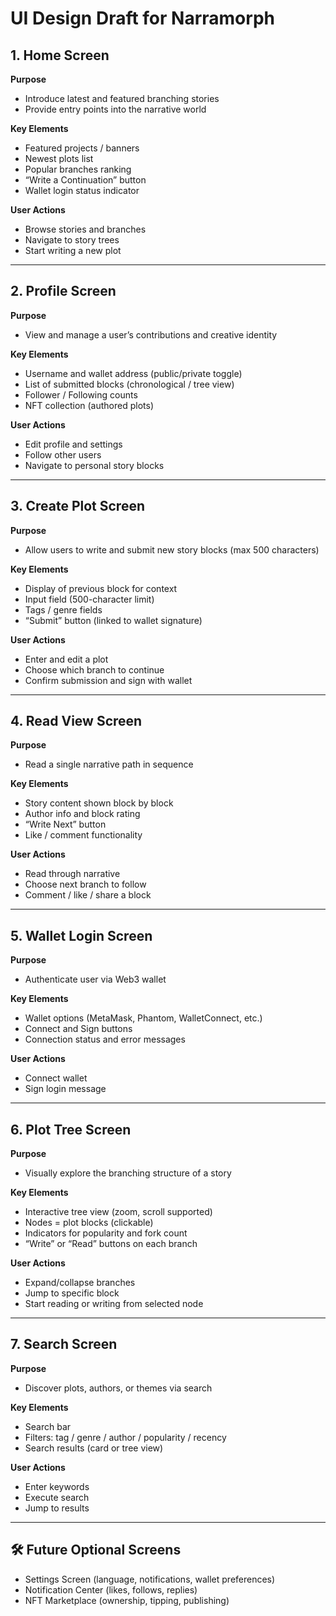 # UI Design Draft for Narramorph

## 1. Home Screen

**Purpose**  
- Introduce latest and featured branching stories
- Provide entry points into the narrative world

**Key Elements**
- Featured projects / banners
- Newest plots list
- Popular branches ranking
- “Write a Continuation” button
- Wallet login status indicator

**User Actions**
- Browse stories and branches
- Navigate to story trees
- Start writing a new plot

---

## 2. Profile Screen

**Purpose**  
- View and manage a user’s contributions and creative identity

**Key Elements**
- Username and wallet address (public/private toggle)
- List of submitted blocks (chronological / tree view)
- Follower / Following counts
- NFT collection (authored plots)

**User Actions**
- Edit profile and settings
- Follow other users
- Navigate to personal story blocks

---

## 3. Create Plot Screen

**Purpose**  
- Allow users to write and submit new story blocks (max 500 characters)

**Key Elements**
- Display of previous block for context
- Input field (500-character limit)
- Tags / genre fields
- “Submit” button (linked to wallet signature)

**User Actions**
- Enter and edit a plot
- Choose which branch to continue
- Confirm submission and sign with wallet

---

## 4. Read View Screen

**Purpose**  
- Read a single narrative path in sequence

**Key Elements**
- Story content shown block by block
- Author info and block rating
- “Write Next” button
- Like / comment functionality

**User Actions**
- Read through narrative
- Choose next branch to follow
- Comment / like / share a block

---

## 5. Wallet Login Screen

**Purpose**  
- Authenticate user via Web3 wallet

**Key Elements**
- Wallet options (MetaMask, Phantom, WalletConnect, etc.)
- Connect and Sign buttons
- Connection status and error messages

**User Actions**
- Connect wallet
- Sign login message

---

## 6. Plot Tree Screen

**Purpose**  
- Visually explore the branching structure of a story

**Key Elements**
- Interactive tree view (zoom, scroll supported)
- Nodes = plot blocks (clickable)
- Indicators for popularity and fork count
- “Write” or “Read” buttons on each branch

**User Actions**
- Expand/collapse branches
- Jump to specific block
- Start reading or writing from selected node

---

## 7. Search Screen

**Purpose**  
- Discover plots, authors, or themes via search

**Key Elements**
- Search bar
- Filters: tag / genre / author / popularity / recency
- Search results (card or tree view)

**User Actions**
- Enter keywords
- Execute search
- Jump to results

---

## 🛠️ Future Optional Screens

- Settings Screen (language, notifications, wallet preferences)
- Notification Center (likes, follows, replies)
- NFT Marketplace (ownership, tipping, publishing)